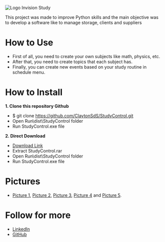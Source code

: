 ![Logo Invision Study](https://user-images.githubusercontent.com/95229093/205111573-e5a97008-e1ec-4728-9c89-01574ce3fa07.png)


This project was made to improve Python skills and the main objective was to develop a software like to manage storage, clients and suppliers


# How to Use
* First of all, you need to create your own subjects like math, physics, etc.
* After that, you need to create topics that each subject has.
* Finally, you can create new events based on your study routine in schedule menu.
# How to Install
**1. Clone this repository Github**
   - $ git clone https://github.com/ClaytonSdS/StudyControl.git
   - Open Run\dist\StudyControl folder
   - Run StudyControl.exe file
  
**2. Direct Download**
   - [Download Link](https://drive.google.com/file/d/16cqaYVU99z_NwNboxGCkVVWP5Tch2Ilu/view?usp=share_link)
   - Extract StudyControl.rar
   - Open Run\dist\StudyControl folder
   - Run StudyControl.exe file
   
# Pictures
- [Picture 1](https://github.com/ClaytonSdS/StudyControl/blob/main/Pictures/Pic1.png), [Picture 2](https://github.com/ClaytonSdS/StudyControl/blob/main/Pictures/Pic2.png), [Picture 3](https://github.com/ClaytonSdS/StudyControl/blob/main/Pictures/Pic3.png), [Picture 4](https://github.com/ClaytonSdS/StudyControl/blob/main/Pictures/Pic4.png) and [Picture 5](https://github.com/ClaytonSdS/StudyControl/blob/main/Pictures/Pic5.png).

# Follow for more
- [LinkedIn](https://www.linkedin.com/in/clayton-santos-579682205/)
- [GitHub](https://github.com/ClaytonSdS)

